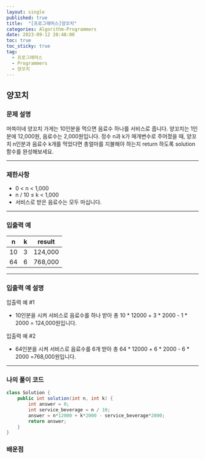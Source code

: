 ```yaml
---
layout: single
published: true
title:  "[프로그래머스]양꼬치"
categories: Algorithm-Programmers
date: 2023-09-12 20:48:00
toc: true
toc_sticky: true
tag:   
  - 프로그래머스
  - Programmers
  - 양꼬치
---
```


## 양꼬치

### 문제 설명

머쓱이네 양꼬치 가게는 10인분을 먹으면 음료수 하나를 서비스로 줍니다. 양꼬치는 1인분에 12,000원, 음료수는 2,000원입니다. 정수 n과 k가 매개변수로 주어졌을 때, 양꼬치 n인분과 음료수 k개를 먹었다면 총얼마를 지불해야 하는지 return 하도록 solution 함수를 완성해보세요.

----------------

### 제한사항

* 0 < n < 1,000
* n / 10 ≤ k < 1,000
* 서비스로 받은 음료수는 모두 마십니다.

----------------

### 입출력 예


|n	|k	|result|
|---|---|---|
|10	|3	|124,000|
|64	|6	|768,000|



  
----------------
### 입출력 예 설명

입출력 예 #1  

* 10인분을 시켜 서비스로 음료수를 하나 받아 총 10 * 12000 + 3 * 2000 - 1 * 2000 = 124,000원입니다.
  

입출력 예 #2  

* 64인분을 시켜 서비스로 음료수를 6개 받아 총 64 * 12000 + 6 * 2000 - 6 * 2000 =768,000원입니다.



----------------

### 나의 풀이 코드

```java
class Solution {
    public int solution(int n, int k) {
        int answer = 0;
        int service_beverage = n / 10;
        answer = n*12000 + k*2000 - service_beverage*2000;
        return answer;
    }
}
```
<p>

</p>



### 배운점
